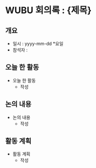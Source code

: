 # WUBU 회의록 : {제목}

## 개요
- 일시 : yyyy-mm-dd *요일
- 참석자 : 

## 오늘 한 활동
- 오늘 한 활동
  - 작성

## 논의 내용
- 논의 내용
  - 작성

## 활동 계획
- 활동 계획
  - 작성